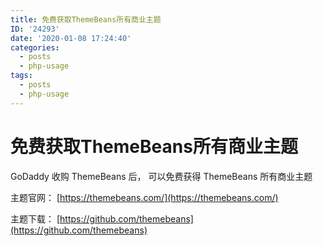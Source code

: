 ```yaml
---
title: 免费获取ThemeBeans所有商业主题
ID: '24293'
date: '2020-01-08 17:24:40'
categories:
  - posts
  - php-usage
tags:
  - posts
  - php-usage
---
```


# 免费获取ThemeBeans所有商业主题

GoDaddy 收购 ThemeBeans 后， 可以免费获得 ThemeBeans 所有商业主题

主题官网： [https://themebeans.com/](https://themebeans.com/)

主题下载： [https://github.com/themebeans](https://github.com/themebeans)
 
 

